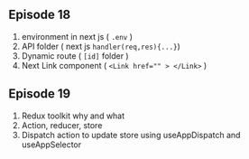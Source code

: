 ## Episode 18
1. environment in next js ( `.env` )
2. API folder ( next js `handler(req,res){...}`)
3. Dynamic route ( `[id]` folder )
4. Next Link component ( `<Link href="" > </Link>` )

## Episode 19

1. Redux toolkit why and what
2. Action, reducer, store
3. Dispatch action to update store using useAppDispatch and useAppSelector
